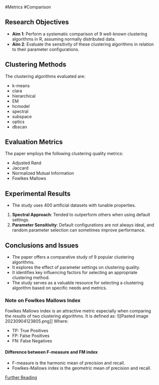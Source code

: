 #Metrics #Comparison
## Research Objectives
- **Aim 1**: Perform a systematic comparison of 9 well-known clustering algorithms in R, assuming normally distributed data.
- **Aim 2**: Evaluate the sensitivity of these clustering algorithms in relation to their parameter configurations.

## Clustering Methods
The clustering algorithms evaluated are:
- k-means
- clara
- hierarchical
- EM
- hcmodel
- spectral
- subspace
- optics
- dbscan

## Evaluation Metrics
The paper employs the following clustering quality metrics:
- Adjusted Rand
- Jaccard
- Normalized Mutual Information
- Fowlkes Mallows

## Experimental Results
- The study uses 400 artificial datasets with tunable properties.
1. **Spectral Approach**: Tended to outperform others when using default settings.
2. **Parameter Sensitivity**: Default configurations are not always ideal, and random parameter selection can sometimes improve performance.

## Conclusions and Issues
- The paper offers a comparative study of 9 popular clustering algorithms.
- It explores the effect of parameter settings on clustering quality.
- It identifies key influencing factors for selecting an appropriate clustering method.
- The study serves as a valuable resource for selecting a clustering algorithm based on specific needs and metrics.

### Note on Fowlkes Mallows Index
Fowlkes Mallows index is an attractive metric especially when comparing the results of two clustering algorithms. It is defined as:
![[Pasted image 20230904123805.png]]
Where:
- TP: True Positives
- FP: False Positives
- FN: False Negatives

#### Difference between F-measure and FM index
- F-measure is the harmonic mean of precision and recall.
- Fowlkes-Mallows index is the geometric mean of precision and recall.

[Further Reading](https://datascience.stackexchange.com/questions/36817/why-is-the-f-measure-preferred-for-classification-tasks)

